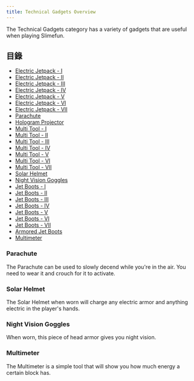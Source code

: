```yaml
---
title: Technical Gadgets Overview
---
```


The Technical Gadgets category has a variety of gadgets that are useful when playing Slimefun.

## 目錄

* [Electric Jetpack - I](Jetpacks)
* [Electric Jetpack - II](Jetpacks)
* [Electric Jetpack - III](Jetpacks)
* [Electric Jetpack - IV](Jetpacks)
* [Electric Jetpack - V](Jetpacks)
* [Electric Jetpack - VI](Jetpacks)
* [Electric Jetpack - VII](Jetpacks)
* [Parachute](Technical-Gadgets#parachute)
* [Hologram Projector](Hologram-Projector)
* [Multi Tool - I](Multi-Tools)
* [Multi Tool - II](Multi-Tools)
* [Multi Tool - III](Multi-Tools)
* [Multi Tool - IV](Multi-Tools)
* [Multi Tool - V](Multi-Tools)
* [Multi Tool - VI](Multi-Tools)
* [Multi Tool - VII](Multi-Tools)
* [Solar Helmet](Technical-Gadgets#solar-helmet)
* [Night Vision Goggles](Technical-Gadgets#night-vision-goggles)
* [Jet Boots - I](Jet-Boots)
* [Jet Boots - II](Jet-Boots)
* [Jet Boots - III](Jet-Boots)
* [Jet Boots - IV](Jet-Boots)
* [Jet Boots - V](Jet-Boots)
* [Jet Boots - VI](Jet-Boots)
* [Jet Boots - VII](Jet-Boots)
* [Armored Jet Boots](Jet-Boots)
* [Multimeter](Technical-Gadgets#multimeter)

### Parachute

The Parachute can be used to slowly decend while you're in the air. You need to wear it and crouch for it to activate.

### Solar Helmet

The Solar Helmet when worn will charge any electric armor and anything electric in the player's hands.

### Night Vision Goggles

When worn, this piece of head armor gives you night vision.

### Multimeter

The Multimeter is a simple tool that will show you how much energy a certain block has.
